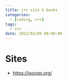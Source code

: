 ```yaml
---
title: c++ site & books
categories: 
  - [coding, c++]
tags:
  - c++
date: 2022/02/09 00:00:00
---
```


# Sites

- https://isocpp.org/